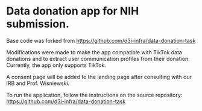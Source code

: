 # Data donation app for NIH submission. 
Base code was forked from https://github.com/d3i-infra/data-donation-task 

Modifications were made to make the app compatible with TikTok data donations and to extract user communication profiles from their donation. Currently, the app only supports TikTok.

A consent page will be added to the landing page after consulting with our IRB and Prof. Wisniewski.

To run the application, follow the instructions on the source repository: https://github.com/d3i-infra/data-donation-task 

